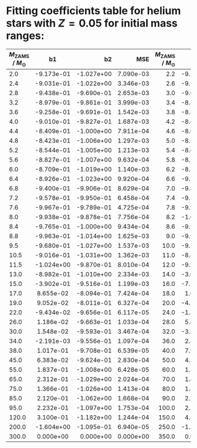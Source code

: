 # Fitting coefficients table for helium stars with  $Z=0.05$  for initial mass ranges: 

| $M_{\text{ZAMS}}$ / $M_{\odot}$  |  b1  | b2   | MSE  |   $M_{\text{ZAMS}}$ / $M_{\odot}$   |  b1 |  b2 |  MSE | 
| ------------------|:-------------:| ----:|----:|------:|------:|-------:|-------:|
| 2.0 |  -9.173e-01 |  -1.027e+00 |  7.090e-03 |  2.2 |  -9.113e-01 |  -1.028e+00 |  3.555e-03 | 
| 2.4 |  -9.031e-01 |  -1.022e+00 |  3.346e-03 |  2.6 |  -9.175e-01 |  -9.598e-01 |  6.105e-03 | 
| 2.8 |  -9.438e-01 |  -9.690e-01 |  2.653e-03 |  3.0 |  -9.029e-01 |  -9.905e-01 |  5.077e-03 | 
| 3.2 |  -8.979e-01 |  -9.861e-01 |  3.999e-03 |  3.4 |  -8.873e-01 |  -9.850e-01 |  2.697e-03 | 
| 3.6 |  -9.258e-01 |  -9.691e-01 |  1.542e-03 |  3.8 |  -8.848e-01 |  -9.852e-01 |  9.643e-04 | 
| 4.0 |  -9.010e-01 |  -9.827e-01 |  1.687e-03 |  4.2 |  -8.626e-01 |  -9.915e-01 |  1.159e-03 | 
| 4.4 |  -8.409e-01 |  -1.000e+00 |  7.911e-04 |  4.6 |  -8.693e-01 |  -9.974e-01 |  1.462e-03 | 
| 4.8 |  -8.423e-01 |  -1.006e+00 |  1.297e-03 |  5.0 |  -8.509e-01 |  -1.007e+00 |  1.368e-03 | 
| 5.2 |  -8.544e-01 |  -1.005e+00 |  1.213e-03 |  5.4 |  -8.611e-01 |  -1.011e+00 |  1.155e-03 | 
| 5.6 |  -8.827e-01 |  -1.007e+00 |  9.632e-04 |  5.8 |  -8.791e-01 |  -1.016e+00 |  9.575e-04 | 
| 6.0 |  -8.709e-01 |  -1.019e+00 |  1.140e-03 |  6.2 |  -8.720e-01 |  -1.020e+00 |  9.666e-04 | 
| 6.4 |  -8.926e-01 |  -1.023e+00 |  9.920e-04 |  6.6 |  -9.247e-01 |  -1.008e+00 |  1.587e-03 | 
| 6.8 |  -9.400e-01 |  -9.906e-01 |  8.629e-04 |  7.0 |  -9.471e-01 |  -9.907e-01 |  7.058e-04 | 
| 7.2 |  -9.578e-01 |  -9.950e-01 |  6.458e-04 |  7.4 |  -9.748e-01 |  -9.831e-01 |  4.594e-04 | 
| 7.6 |  -9.967e-01 |  -9.789e-01 |  4.725e-04 |  7.8 |  -9.905e-01 |  -9.835e-01 |  8.203e-04 | 
| 8.0 |  -9.938e-01 |  -9.878e-01 |  7.756e-04 |  8.2 |  -1.002e+00 |  -9.902e-01 |  6.063e-04 | 
| 8.4 |  -9.765e-01 |  -1.000e+00 |  9.434e-04 |  8.6 |  -9.983e-01 |  -1.002e+00 |  8.718e-04 | 
| 8.8 |  -9.963e-01 |  -1.014e+00 |  1.625e-03 |  9.0 |  -9.939e-01 |  -1.008e+00 |  9.634e-04 | 
| 9.5 |  -9.680e-01 |  -1.027e+00 |  1.537e-03 |  10.0 |  -9.385e-01 |  -1.045e+00 |  1.577e-03 | 
| 10.5 |  -9.016e-01 |  -1.031e+00 |  1.362e-03 |  11.0 |  -8.417e-01 |  -1.043e+00 |  1.613e-03 | 
| 11.5 |  -1.024e+00 |  -9.870e-01 |  8.010e-04 |  12.0 |  -9.959e-01 |  -9.906e-01 |  1.849e-03 | 
| 13.0 |  -8.982e-01 |  -1.010e+00 |  2.334e-03 |  14.0 |  -3.079e-01 |  -9.695e-01 |  1.451e-03 | 
| 15.0 |  -3.902e-01 |  -9.516e-01 |  1.199e-03 |  16.0 |  -7.709e-01 |  -9.330e-01 |  1.136e-03 | 
| 17.0 |  8.655e-02 |  -8.094e-01 |  7.424e-04 |  18.0 |  1.622e-02 |  -8.193e-01 |  3.176e-04 | 
| 19.0 |  9.052e-02 |  -8.011e-01 |  6.327e-04 |  20.0 |  -4.373e-02 |  -8.182e-01 |  6.492e-04 | 
| 22.0 |  -9.434e-02 |  -9.656e-01 |  6.117e-05 |  24.0 |  -1.383e-02 |  -9.656e-01 |  6.856e-05 | 
| 26.0 |  1.186e-02 |  -9.663e-01 |  1.033e-04 |  28.0 |  5.451e-02 |  -9.649e-01 |  1.731e-04 | 
| 30.0 |  1.548e-02 |  -9.593e-01 |  3.467e-04 |  32.0 |  -3.446e-02 |  -9.522e-01 |  1.494e-04 | 
| 34.0 |  -2.191e-03 |  -9.556e-01 |  1.097e-04 |  36.0 |  2.405e-02 |  -9.545e-01 |  1.064e-04 | 
| 38.0 |  1.017e-01 |  -9.708e-01 |  6.539e-05 |  40.0 |  7.968e-02 |  -9.706e-01 |  9.127e-05 | 
| 45.0 |  6.383e-02 |  -9.624e-01 |  2.830e-04 |  50.0 |  4.307e-02 |  -9.774e-01 |  1.291e-04 | 
| 55.0 |  1.837e-01 |  -1.008e+00 |  6.428e-05 |  60.0 |  1.332e-01 |  -1.017e+00 |  1.574e-04 | 
| 65.0 |  2.312e-01 |  -1.029e+00 |  2.024e-04 |  70.0 |  1.435e-01 |  -1.012e+00 |  1.617e-04 | 
| 75.0 |  1.366e-01 |  -1.026e+00 |  1.413e-04 |  80.0 |  1.838e-01 |  -1.044e+00 |  1.847e-04 | 
| 85.0 |  2.120e-01 |  -1.062e+00 |  1.668e-04 |  90.0 |  2.244e-01 |  -1.084e+00 |  1.143e-04 | 
| 95.0 |  2.232e-01 |  -1.097e+00 |  1.753e-04 |  100.0 |  2.320e-01 |  -1.114e+00 |  1.341e-04 | 
| 120.0 |  3.100e-01 |  -1.182e+00 |  1.244e-04 |  150.0 |  4.478e-01 |  -1.283e+00 |  1.892e-04 | 
| 200.0 |  -1.604e+00 |  -1.095e-01 |  6.940e-05 |  250.0 |  -1.321e+00 |  -2.365e-01 |  1.410e-05 | 
| 300.0 |  0.000e+00 |  0.000e+00 |  0.000e+00 |  350.0 |  0.000e+00 |  0.000e+00 |  0.000e+00 | 
      
